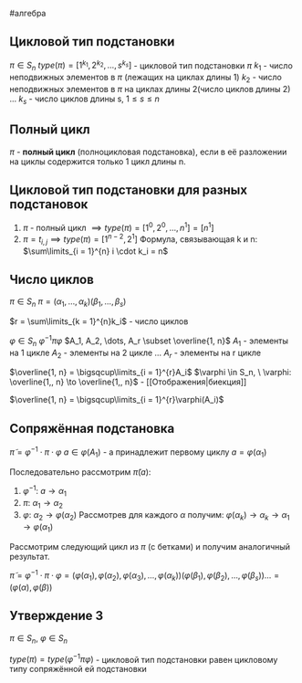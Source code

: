 #алгебра 
## Цикловой тип подстановки
$\pi \in S_n$
$type(\pi) = [1^{k_1}, 2^{k_2}, \dots, s^{k_s}]$ - цикловой тип подстановки $\pi$
$k_1$ - число неподвижных элементов в $\pi$ (лежащих на циклах длины 1)
$k_2$ - число неподвижных элементов в $\pi$ на циклах длины 2(число циклов длины 2)
$\dots$
$k_s$ - число циклов длины s, $1 \leq s \leq n$

## Полный цикл
$\pi$ - **полный цикл** (полноцикловая подстановка), если в её разложении на циклы содержится только 1 цикл длины n.

## Цикловой тип подстановки для разных подстановок
1) $\pi$ - полный цикл $\implies type(\pi) = [1^0, 2^0, \dots, n^1] = [n^1]$
2) $\pi = t_{i, j} \implies type(\pi) = [1^{n - 2}, 2^1]$
Формула, связывающая k и n: $\sum\limits_{i = 1}^{n} i \cdot k_i = n$

## Число циклов
$\pi \in S_n$
$\pi = (\alpha_1, \dots, \alpha_k)(\beta_1, \dots, \beta_s)$

$r = \sum\limits_{k = 1}^{n}k_i$ - число циклов

$\varphi \in S_n$
$\varphi^{-1} \pi \varphi$
$A_1, A_2, \dots, A_r \subset \overline{1, n}$
$A_1$ - элементы на 1 цикле
$A_2$ - элементы на 2 цикле
$\dots$
$A_r$ - элементы на r цикле

$\overline{1, n} = \bigsqcup\limits_{i = 1}^{r}A_i$
$\varphi \in S_n, \ \varphi: \overline{1,, n} \to \overline{1,, n}$ - [[Отображения|биекция]]

$\overline{1, n} = \bigsqcup\limits_{i = 1}^{r}\varphi(A_i)$

## Сопряжённая подстановка
$\tilde{\pi} = \varphi^{-1} \cdot \pi \cdot \varphi$
$a \in \varphi(A_1)$ - a принадлежит первому циклу
$a = \varphi(\alpha_1)$

Последовательно рассмотрим $\tilde{\pi}(a)$:
1. $\varphi^{-1}: \ a \to \alpha_1$
2. $\pi: \ \alpha_1 \to \alpha_2$
3. $\varphi: \ \alpha_2 \to \varphi(\alpha_2)$
Рассмотрев для каждого $\alpha$ получим:
$\varphi(\alpha_k) \to \alpha_k \to \alpha_1 \to \varphi(\alpha_1)$

Рассмотрим следующий цикл из $\pi$ (с бетками) и получим аналогичный результат.

$\tilde{\pi} = \varphi^{-1} \cdot \pi \cdot \varphi = (\varphi(\alpha_1), \varphi(\alpha_2), \varphi(\alpha_3), \dots, \varphi(\alpha_k))(\varphi(\beta_1), \varphi(\beta_2), \dots, \varphi(\beta_s))\dots = (\varphi(\alpha), \varphi(\beta))$

## Утверждение 3
$\pi \in S_n, \ \varphi \in S_n$

$type(\pi) = type(\varphi^{-1} \pi \varphi)$ - цикловой тип подстановки равен цикловому типу сопряжённой ей подстановки
